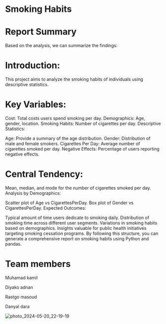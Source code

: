 # Smoking Habits
# Report Summary
Based on the analysis, we can summarize the findings:

# Introduction:
This project aims to analyze the smoking habits of individuals using descriptive statistics.

# Key Variables:

Cost: Total costs users spend smoking per day.
Demographics: Age, gender, location.
Smoking Habits: Number of cigarettes per day.
Descriptive Statistics:

Age: Provide a summary of the age distribution.
Gender: Distribution of male and female smokers.
Cigarettes Per Day: Average number of cigarettes smoked per day.
Negative Effects: Percentage of users reporting negative effects.
# Central Tendency:

Mean, median, and mode for the number of cigarettes smoked per day.
Analysis by Demographics:

Scatter plot of Age vs CigarettesPerDay.
Box plot of Gender vs CigarettesPerDay.
Expected Outcomes:

Typical amount of time users dedicate to smoking daily.
Distribution of smoking time across different user segments.
Variations in smoking habits based on demographics.
Insights valuable for public health initiatives targeting smoking cessation programs.
By following this structure, you can generate a comprehensive report on smoking habits using Python and pandas.

# Team members

Muhamad kamil

Diyako adnan

Rastgo masoud

Danyal dara

![photo_2024-05-20_22-19-19](https://github.com/Muhamadkamil53/Smoking_Habits/assets/125855750/b0009ed6-aae9-4b27-82c8-02554863a109)

